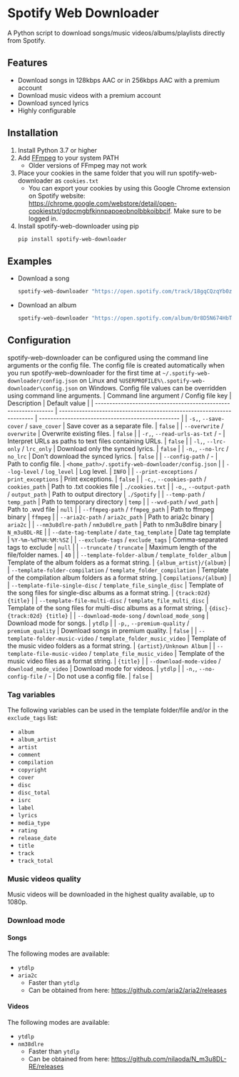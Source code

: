 # Spotify Web Downloader
A Python script to download songs/music videos/albums/playlists directly from Spotify.

## Features
* Download songs in 128kbps AAC or in 256kbps AAC with a premium account
* Download music videos with a premium account
* Download synced lyrics
* Highly configurable

## Installation
1. Install Python 3.7 or higher
2. Add [FFmpeg](https://ffmpeg.org/download.html) to your system PATH
    * Older versions of FFmpeg may not work
3. Place your cookies in the same folder that you will run spotify-web-downloader as `cookies.txt`
    * You can export your cookies by using this Google Chrome extension on Spotify website: https://chrome.google.com/webstore/detail/open-cookiestxt/gdocmgbfkjnnpapoeobnolbbkoibbcif. Make sure to be logged in.
4. Install spotify-web-downloader using pip
    ```bash
    pip install spotify-web-downloader
    ```

## Examples
* Download a song
    ```bash
    spotify-web-downloader "https://open.spotify.com/track/18gqCQzqYb0zvurQPlRkpo"
    ```
* Download an album
    ```bash
    spotify-web-downloader "https://open.spotify.com/album/0r8D5N674HbTXlR3zNxeU1"
    ```

## Configuration
spotify-web-downloader can be configured using the command line arguments or the config file. The config file is created automatically when you run spotify-web-downloader for the first time at `~/.spotify-web-downloader/config.json` on Linux and `%USERPROFILE%\.spotify-web-downloader\config.json` on Windows. Config file values can be overridden using command line arguments.
| Command line argument / Config file key                         | Description                                                           | Default value                                     |
| --------------------------------------------------------------- | --------------------------------------------------------------------- | ------------------------------------------------- |
| `-s,`, `--save-cover` / `save_cover`                            | Save cover as a separate file.                                        | `false`                                           |
| `--overwrite` / `overwrite`                                     | Overwrite existing files.                                             | `false`                                           |
| `-r,`, `--read-urls-as-txt` / -                                 | Interpret URLs as paths to text files containing URLs.                | `false`                                           |
| `-l,`, `--lrc-only` / `lrc_only`                                | Download only the synced lyrics.                                      | `false`                                           |
| `-n,`, `--no-lrc` / `no_lrc`                                    | Don't download the synced lyrics.                                     | `false`                                           |
| `--config-path` / -                                             | Path to config file.                                                  | `<home_path>/.spotify-web-downloader/config.json` |
| `--log-level` / `log_level`                                     | Log level.                                                            | `INFO`                                            |
| `--print-exceptions` / `print_exceptions`                       | Print exceptions.                                                     | `false`                                           |
| `-c,`, `--cookies-path` / `cookies_path`                        | Path to .txt cookies file                                             | `./cookies.txt`                                   |
| `-o,`, `--output-path` / `output_path`                          | Path to output directory                                              | `./Spotify`                                       |
| `--temp-path` / `temp_path`                                     | Path to temporary directory                                           | `temp`                                            |
| `--wvd-path` / `wvd_path`                                       | Path to .wvd file                                                     | `null`                                            |
| `--ffmpeg-path` / `ffmpeg_path`                                 | Path to ffmpeg binary                                                 | `ffmpeg`                                          |
| `--aria2c-path` / `aria2c_path`                                 | Path to aria2c binary                                                 | `aria2c`                                          |
| `--nm3u8dlre-path` / `nm3u8dlre_path`                           | Path to nm3u8dlre binary                                              | `N_m3u8DL-RE`                                     |
| `--date-tag-template` / `date_tag_template`                     | Date tag template                                                     | `%Y-%m-%dT%H:%M:%SZ`                              |
| `--exclude-tags` / `exclude_tags`                               | Comma-separated tags to exclude                                       | `null`                                            |
| `--truncate` / `truncate`                                       | Maximum length of the file/folder names.                              | `40`                                              |
| `--template-folder-album` / `template_folder_album`             | Template of the album folders as a format string.                     | `{album_artist}/{album}`                          |
| `--template-folder-compilation` / `template_folder_compilation` | Template of the compilation album folders as a format string.         | `Compilations/{album}`                            |
| `--template-file-single-disc` / `template_file_single_disc`     | Template of the song files for single-disc albums as a format string. | `{track:02d} {title}`                             |
| `--template-file-multi-disc` / `template_file_multi_disc`       | Template of the song files for multi-disc albums as a format string.  | `{disc}-{track:02d} {title}`                      |
| `--download-mode-song` / `download_mode_song`                   | Download mode for songs.                                              | `ytdlp`                                           |
| `-p,`, `--premium-quality` / `premium_quality`                  | Download songs in premium quality.                                    | `false`                                           |
| `--template-folder-music-video` / `template_folder_music_video` | Template of the music video folders as a format string.               | `{artist}/Unknown Album`                          |
| `--template-file-music-video` / `template_file_music_video`     | Template of the music video files as a format string.                 | `{title}`                                         |
| `--download-mode-video` / `download_mode_video`                 | Download mode for videos.                                             | `ytdlp`                                           |
| `-n,`, `--no-config-file` / -                                   | Do not use a config file.                                             | `false`                                           |



### Tag variables
The following variables can be used in the template folder/file and/or in the `exclude_tags` list:
- `album`
- `album_artist`
- `artist`
- `comment`
- `compilation`
- `copyright`
- `cover`
- `disc`
- `disc_total`
- `isrc`
- `label`
- `lyrics`
- `media_type`
- `rating`
- `release_date`
- `title`
- `track`
- `track_total`

### Music videos quality
Music videos will be downloaded in the highest quality available, up to 1080p.

### Download mode

#### Songs
The following modes are available:
* `ytdlp`
* `aria2c`
    * Faster than `ytdlp`
    * Can be obtained from here: https://github.com/aria2/aria2/releases

#### Videos
The following modes are available:
* `ytdlp`
* `nm38dlre`
    * Faster than `ytdlp`
    * Can be obtained from here: https://github.com/nilaoda/N_m3u8DL-RE/releases
